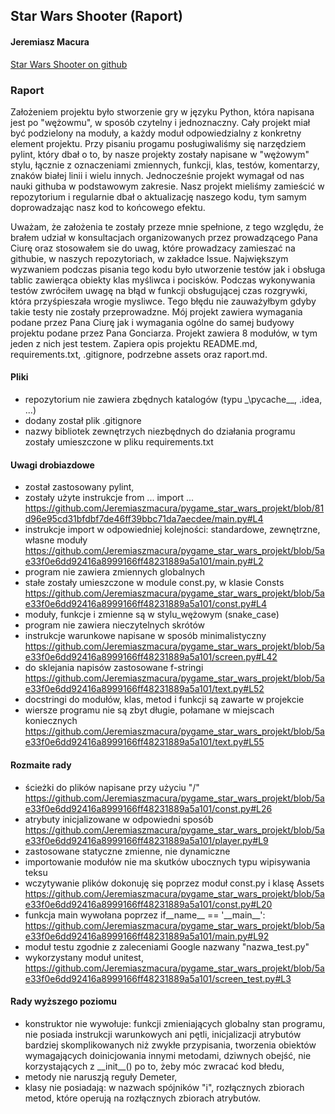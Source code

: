 <!-- Heading -->
## Star Wars Shooter (Raport)
<!-- Links -->
#### Jeremiasz Macura
[Star Wars Shooter on github](https://github.com/Jeremiaszmacura/pygame_star_wars_projekt)
### Raport
<!-- UL -->
Założeniem projektu było stworzenie gry w języku Python, która napisana jest po "wężowmu",
w sposób czytelny i jednoznaczny. Cały projekt miał być podzielony na moduły, a każdy moduł 
odpowiedzialny z konkretny element projektu. Przy pisaniu progamu posługiwaliśmy się narzędziem 
pylint, który dbał o to, by nasze projekty zostały napisane w "wężowym" stylu, łącznie z 
oznaczeniami zmiennych, funkcji, klas, testów, komentarzy, znaków białej linii i wielu innych.
Jednocześnie projekt wymagał od nas nauki githuba w podstawowym zakresie. Nasz projekt mieliśmy 
zamieścić w repozytorium i regularnie dbał o aktualizację naszego kodu, tym samym doprowadzając 
nasz kod to końcowego efektu.
<!-- UL -->
Uważam, że założenia te zostały przeze mnie spełnione, z tego względu, że brałem udział w 
konsultacjach organizowanych przez prowadzącego Pana Ciurę oraz stosowałem sie do uwag, 
które prowadzacy zamieszać na githubie, w naszych repozytoriach, w zakładce Issue.
Największym wyzwaniem podczas pisania tego kodu było utworzenie testów jak i obsługa 
tablic zawierąca obiekty klas myśliwca i pocisków. Podczas wykonywania testów zwróciłem uwagę 
na błąd w funkcji obsługującej czas rozgrywki, która przyśpieszała wrogie mysliwce. Tego błędu 
nie zauważyłbym gdyby takie testy nie zostały przeprowadzne. 
Mój projekt zawiera wymagania podane przez Pana Ciurę jak i wymagania ogólne do samej budyowy 
projektu podane przez Pana Gonciarza. 
Projekt zawiera 8 modułów, w tym jeden z nich jest testem. Zapiera opis projektu README.md, 
requirements.txt, .gitignore, podrzebne assets oraz raport.md.
#### Pliki

* repozytorium nie zawiera zbędnych katalogów (typu \_\pycache__, .idea, ...)
* dodany został plik .gitignore
* nazwy bibliotek zewnętrzych niezbędnych do działania programu zostały umieszczone w pliku requirements.txt
#### Uwagi drobiazdowe
* został zastosowany pylint,
* zostały użyte instrukcje from ... import ... 
https://github.com/Jeremiaszmacura/pygame_star_wars_projekt/blob/81d96e95cd31bfdbf7de46ff39bbc71da7aecdee/main.py#L4
* instrukcje import w odpowiedniej kolejności: standardowe, zewnętrzne, własne moduły
https://github.com/Jeremiaszmacura/pygame_star_wars_projekt/blob/5ae33f0e6dd92416a8999166ff48231889a5a101/main.py#L2
* program nie zawiera zmiennych globalnych
* stałe zostały umieszczone w module const.py, w klasie Consts
https://github.com/Jeremiaszmacura/pygame_star_wars_projekt/blob/5ae33f0e6dd92416a8999166ff48231889a5a101/const.py#L4
* moduły, funkcje i zmienne są w stylu_wężowym (snake_case)
* program nie zawiera nieczytelnych skrótów
* instrukcje warunkowe napisane w sposób minimalistyczny
https://github.com/Jeremiaszmacura/pygame_star_wars_projekt/blob/5ae33f0e6dd92416a8999166ff48231889a5a101/screen.py#L42
* do sklejania napisów zastosowane f-stringi
https://github.com/Jeremiaszmacura/pygame_star_wars_projekt/blob/5ae33f0e6dd92416a8999166ff48231889a5a101/text.py#L52
* docstringi do modułów, klas, metod i funkcji są zawarte w projekcie
* wiersze programu nie są zbyt długie, połamane w miejscach koniecznych
https://github.com/Jeremiaszmacura/pygame_star_wars_projekt/blob/5ae33f0e6dd92416a8999166ff48231889a5a101/text.py#L55
#### Rozmaite rady
* ścieżki do plików napisane przy użyciu "/"
https://github.com/Jeremiaszmacura/pygame_star_wars_projekt/blob/5ae33f0e6dd92416a8999166ff48231889a5a101/const.py#L26
* atrybuty inicjalizowane w odpowiedni sposób
https://github.com/Jeremiaszmacura/pygame_star_wars_projekt/blob/5ae33f0e6dd92416a8999166ff48231889a5a101/player.py#L9
* zastosowane statyczne zmienne, nie dynamiczne
* importowanie modułów nie ma skutków ubocznych typu wipisywania teksu
* wczytywanie plików dokonuję się poprzez moduł const.py i klasę Assets
https://github.com/Jeremiaszmacura/pygame_star_wars_projekt/blob/5ae33f0e6dd92416a8999166ff48231889a5a101/const.py#L20
* funkcja main wywołana poprzez if__name__ == '\_\_main__':
https://github.com/Jeremiaszmacura/pygame_star_wars_projekt/blob/5ae33f0e6dd92416a8999166ff48231889a5a101/main.py#L92
* moduł testu zgodnie z zaleceniami Google nazwany "nazwa_test.py"
* wykorzystany moduł unitest,
https://github.com/Jeremiaszmacura/pygame_star_wars_projekt/blob/5ae33f0e6dd92416a8999166ff48231889a5a101/screen_test.py#L3
#### Rady wyższego poziomu
* konstruktor nie wywołuje: funkcji zmieniających globalny stan programu, nie posiada
instrukcji warunkowych ani pętli, inicjalizacji atrybutów bardziej skomplikowanych niż
zwykłe przypisania, tworzenia obiektów wymagających doinicjowania innymi metodami,
dziwnych obejść, nie korzystających z \_\_init__() po to, żeby móc zwracać kod błedu,
* metody nie naruszją reguły Demeter,
* klasy nie posiadają: w nazwach spójników "i", rozłącznych zbiorach metod, które operują
 na rozłącznych zbiorach atrybutów.
